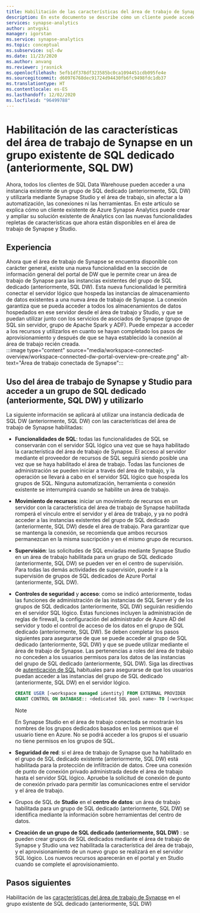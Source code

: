 ```yaml
---
title: Habilitación de las características del área de trabajo de Synapse en un grupo de SQL dedicado (anteriormente, SQL DW)
description: En este documento se describe cómo un cliente puede acceder a la instancia independiente existente de SQL DW y utilizarla en el área de trabajo.
services: synapse-analytics
author: antvgski
manager: igorstan
ms.service: synapse-analytics
ms.topic: conceptual
ms.subservice: sql-dw
ms.date: 11/23/2020
ms.author: anvang
ms.reviewer: jrasnick
ms.openlocfilehash: 5efb1df378df323585bc0ca1094451cdb095fe4e
ms.sourcegitcommit: d60976768dec91724d94430fb6fc9498fdc1db37
ms.translationtype: HT
ms.contentlocale: es-ES
ms.lasthandoff: 12/02/2020
ms.locfileid: "96499788"
---
```

# <a name="enabling-synapse-workspace-features-on-an-existing-dedicated-sql-pool-formerly-sql-dw"></a>Habilitación de las características del área de trabajo de Synapse en un grupo existente de SQL dedicado (anteriormente, SQL DW)

Ahora, todos los clientes de SQL Data Warehouse pueden acceder a una instancia existente de un grupo de SQL dedicado (anteriormente, SQL DW) y utilizarla mediante Synapse Studio y el área de trabajo, sin afectar a la automatización, las conexiones ni las herramientas. En este artículo se explica cómo un cliente existente de Azure Synapse Analytics puede crear y ampliar su solución existente de Analytics con las nuevas funcionalidades repletas de características que ahora están disponibles en el área de trabajo de Synapse y Studio.   

## <a name="experience"></a>Experiencia
 
Ahora que el área de trabajo de Synapse se encuentra disponible con carácter general, existe una nueva funcionalidad en la sección de información general del portal de DW que le permite crear un área de trabajo de Synapse para las instancias existentes del grupo de SQL dedicado (anteriormente, SQL DW). Esta nueva funcionalidad le permitirá conectar el servidor lógico que hospeda las instancias de almacenamiento de datos existentes a una nueva área de trabajo de Synapse. La conexión garantiza que se pueda acceder a todos los almacenamientos de datos hospedados en ese servidor desde el área de trabajo y Studio, y que se puedan utilizar junto con los servicios de asociados de Synapse (grupo de SQL sin servidor, grupo de Apache Spark y ADF). Puede empezar a acceder a los recursos y utilizarlos en cuanto se hayan completado los pasos de aprovisionamiento y después de que se haya establecido la conexión al área de trabajo recién creada.  
:::image type="content" source="media/workspace-connected-overview/workspace-connected-dw-portal-overview-pre-create.png" alt-text="Área de trabajo conectada de Synapse":::

## <a name="using-synapse-workspace-and-studio-features-to-access-and-use-a-dedicated-sql-pool-formerly-sql-dw"></a>Uso del área de trabajo de Synapse y Studio para acceder a un grupo de SQL dedicado (anteriormente, SQL DW) y utilizarlo
 
La siguiente información se aplicará al utilizar una instancia dedicada de SQL DW (anteriormente, SQL DW) con las características del área de trabajo de Synapse habilitadas: 
- **Funcionalidades de SQL**: todas las funcionalidades de SQL se conservarán con el servidor SQL lógico una vez que se haya habilitado la característica del área de trabajo de Synapse. El acceso al servidor mediante el proveedor de recursos de SQL seguirá siendo posible una vez que se haya habilitado el área de trabajo. Todas las funciones de administración se pueden iniciar a través del área de trabajo, y la operación se llevará a cabo en el servidor SQL lógico que hospeda los grupos de SQL. Ninguna automatización, herramienta o conexión existente se interrumpirá cuando se habilite un área de trabajo.  
- **Movimiento de recursos**: iniciar un movimiento de recursos en un servidor con la característica del área de trabajo de Synapse habilitada romperá el vínculo entre el servidor y el área de trabajo, y ya no podrá acceder a las instancias existentes del grupo de SQL dedicado (anteriormente, SQL DW) desde el área de trabajo. Para garantizar que se mantenga la conexión, se recomienda que ambos recursos permanezcan en la misma suscripción y en el mismo grupo de recursos. 
- **Supervisión**: las solicitudes de SQL enviadas mediante Synapse Studio en un área de trabajo habilitada para un grupo de SQL dedicado (anteriormente, SQL DW) se pueden ver en el centro de supervisión. Para todas las demás actividades de supervisión, puede ir a la supervisión de grupos de SQL dedicados de Azure Portal (anteriormente, SQL DW). 
- **Controles de seguridad** y **acceso**: como se indicó anteriormente, todas las funciones de administración de las instancias de SQL Server y de los grupos de SQL dedicados (anteriormente, SQL DW) seguirán residiendo en el servidor SQL lógico. Estas funciones incluyen la administración de reglas de firewall, la configuración del administrador de Azure AD del servidor y todo el control de acceso de los datos en el grupo de SQL dedicado (anteriormente, SQL DW). Se deben completar los pasos siguientes para asegurarse de que se puede acceder al grupo de SQL dedicado (anteriormente, SQL DW) y que se puede utilizar mediante el área de trabajo de Synapse. Las pertenencias a roles del área de trabajo no conceden a los usuarios permisos para los datos de las instancias del grupo de SQL dedicado (anteriormente, SQL DW). Siga las directivas de [autenticación de SQL](sql-data-warehouse-authentication.md) habituales para asegurarse de que los usuarios puedan acceder a las instancias del grupo de SQL dedicado (anteriormente, SQL DW) en el servidor lógico. 

    ```sql
    CREATE USER [<workspace managed identity] FROM EXTERNAL PROVIDER 
    GRANT CONTROL ON DATABASE:: <dedicated SQL pool name> TO [<workspace managed identity>
    ```

    > [!NOTE] 
    > En Synapse Studio en el área de trabajo conectada se mostrarán los nombres de los grupos dedicados basados en los permisos que el usuario tiene en Azure. No se podrá acceder a los grupos si el usuario no tiene permisos en los grupos de SQL. 

- **Seguridad de red**: si el área de trabajo de Synapse que ha habilitado en el grupo de SQL dedicado existente (anteriormente, SQL DW) está habilitada para la protección de infiltración de datos. Cree una conexión de punto de conexión privado administrada desde el área de trabajo hasta el servidor SQL lógico. Apruebe la solicitud de conexión de punto de conexión privado para permitir las comunicaciones entre el servidor y el área de trabajo.
- Grupos de SQL de **Studio** en el **centro de datos**: un área de trabajo habilitada para un grupo de SQL dedicado (anteriormente, SQL DW) se identifica mediante la información sobre herramientas del centro de datos. 
- **Creación de un grupo de SQL dedicado (anteriormente, SQL DW)** : se pueden crear grupos de SQL dedicados mediante el área de trabajo de Synapse y Studio una vez habilitada la característica del área de trabajo, y el aprovisionamiento de un nuevo grupo se realizará en el servidor SQL lógico. Los nuevos recursos aparecerán en el portal y en Studio cuando se complete el aprovisionamiento.      

## <a name="next-steps"></a>Pasos siguientes
Habilitación de las [características del área de trabajo de Synapse](workspace-connected-create.md) en el grupo existente de SQL dedicado (anteriormente, SQL DW)
